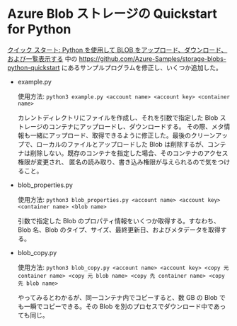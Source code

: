 # Azure Blob ストレージの Quickstart for Python

[クイック スタート: Python を使用して BLOB をアップロード、ダウンロード、および一覧表示する](https://docs.microsoft.com/ja-jp/azure/storage/blobs/storage-quickstart-blobs-python) 中の https://github.com/Azure-Samples/storage-blobs-python-quickstart にあるサンプルプログラムを修正し、いくつか追加した。

- example.py

    使用方法: `python3 example.py <account name> <account key> <container name>`
    
    カレントディレクトリにファイルを作成し、それを引数で指定した Blob ストレージのコンテナにアップロードし、ダウンロードする。
    その際、メタ情報も一緒にアップロード、取得できるように修正した。最後のクリーンアップで、ローカルのファイルとアップロードした
    Blob は削除するが、コンテナは削除しない。既存のコンテナを指定した場合、そのコンテナのアクセス権限が変更され、
    匿名の読み取り、書き込み権限が与えられるので気をつけること。

- blob_properties.py

    使用方法: `python3 blob_properties.py <account name> <account key> <container name> <blob name>`

    引数で指定した Blob のプロパティ情報をいくつか取得する。すなわち、Blob 名、Blob のタイプ、サイズ、最終更新日、およびメタデータを取得する。

- blob_copy.py

    使用方法: `python3 blob_copy.py <account name> <account key> <copy 元 container name> <copy 元 blob name> <copy 先 container name> <copy 先 blob name>`

    やってみるとわかるが、同一コンテナ内でコピーすると、数 GB の Blob でも一瞬でコピーできる。その Blob を別のプロセスでダウンロード中であっても同じ。







